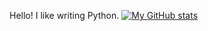 Hello! I like writing Python. 
[![My GitHub stats](https://github-readme-stats.vercel.app/api?username=yuta-51)](https://github.com/yuta-51)

